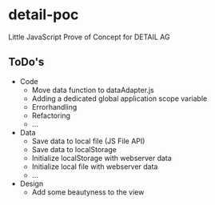 # detail-poc
Little JavaScript Prove of Concept for DETAIL AG


## ToDo's

* Code
  * Move data function to dataAdapter.js
  * Adding a dedicated global application scope variable
  * Errorhandling
  * Refactoring
  * ...
* Data
  * Save data to local file (JS File API)
  * Save data to localStorage
  * Initialize localStorage with webserver data
  * Initialize local file with webserver data
  * ...
* Design
  * Add some beautyness to the view
